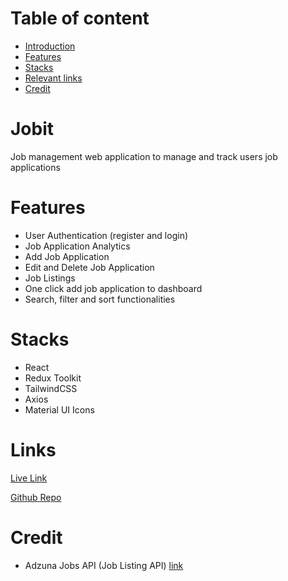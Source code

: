 # Table of content
- [Introduction](#jobit)
- [Features](#features)
- [Stacks](#stacks)
- [Relevant links](#links)
- [Credit](#credit)

# Jobit
Job management web application to manage and track users job applications

# Features
- User Authentication (register and login)
- Job Application Analytics
- Add Job Application
- Edit and Delete Job Application
- Job Listings
- One click add job application to dashboard
- Search, filter and sort functionalities

# Stacks
- React
- Redux Toolkit
- TailwindCSS
- Axios
- Material UI Icons

# Links
[Live Link]("https://jobitapp.netlify.app/")

[Github Repo](https://github.com/IsaacBukunmi/jobit)

# Credit
- Adzuna Jobs API (Job Listing API) [link](https://developer.adzuna.com/)